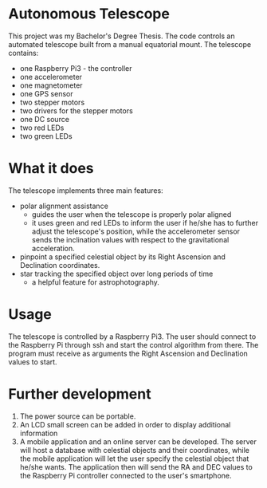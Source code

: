 # Autonomous Telescope
This project was my Bachelor's Degree Thesis.
The code controls an automated telescope built from a manual equatorial mount.
The telescope contains:
 - one Raspberry Pi3 - the controller
 - one accelerometer
 - one magnetometer
 - one GPS sensor
 - two stepper motors
 - two drivers for the stepper motors
 - one DC source
 - two red LEDs
 - two green LEDs

# What it does
The telescope implements three main features:
 - polar alignment assistance
	- guides the user when the telescope is properly polar aligned
	- it uses green and red LEDs to inform the user if he/she has to further adjust the telescope's position, while the accelerometer sensor sends the inclination values with respect to the gravitational acceleration.
 - pinpoint a specified celestial object by its Right Ascension and Declination coordinates.
 - star tracking the specified object over long periods of time
	 - a helpful feature for astrophotography.

# Usage
The telescope is controlled by a Raspberry Pi3. The user should connect to the Raspberry Pi through ssh and start the control algorithm from there.
The program must receive as arguments the Right Ascension and Declination values to start.

# Further development
1. The power source can be portable.
2. An LCD small screen can be added in order to display additional information
3. A mobile application and an online server can be developed. The server will host a database with celestial objects and their coordinates, while the mobile application will let the user specify the celestial object that he/she wants. The application then will send the RA and DEC values to the Raspberry Pi controller connected to the user's smartphone.
